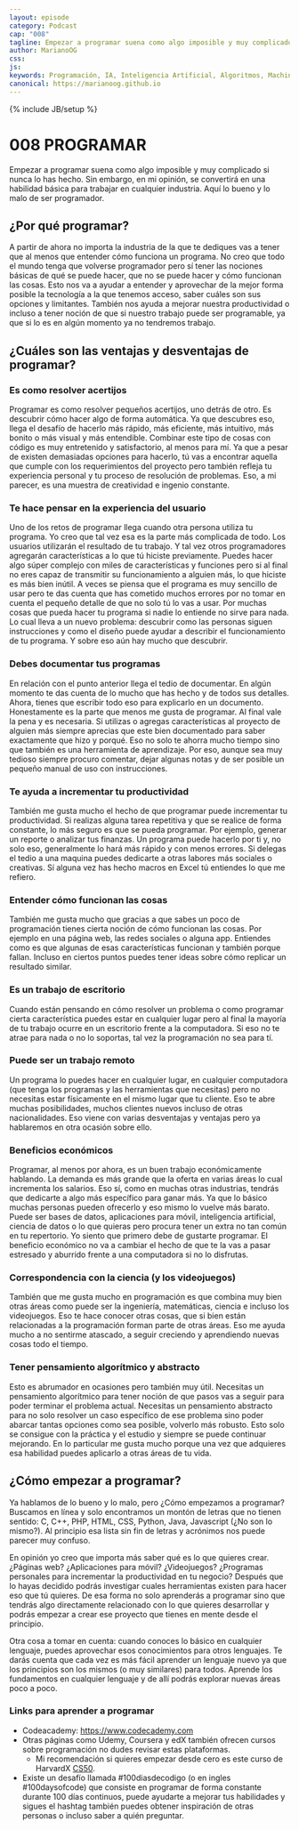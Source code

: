 ```yaml
---
layout: episode
category: Podcast
cap: "008"
tagline: Empezar a programar suena como algo imposible y muy complicado si nunca lo has hecho. Sin embargo, en mi opinión, se convertirá en una habilidad básica para trabajar en cualquier industria. Aquí lo bueno y lo malo de ser programador.
author: MarianoOG
css: 
js: 
keywords: Programación, IA, Inteligencia Artificial, Algoritmos, Machine Learning, Ciencia de Datos, Software, marianoog, PodcastAlgoritmos
canonical: https://marianoog.github.io
---
```

{% include JB/setup %}

# 008 PROGRAMAR

Empezar a programar suena como algo imposible y muy complicado si nunca lo has hecho. Sin embargo, en mi opinión, se convertirá en una habilidad básica para trabajar en cualquier industria. Aquí lo bueno y lo malo de ser programador.

## ¿Por qué programar?

A partir de ahora no importa la industria de la que te dediques vas a tener que al menos que entender cómo funciona un programa. No creo que todo el mundo tenga que volverse programador pero sí tener las nociones básicas de qué se puede hacer, que no se puede hacer y cómo funcionan las cosas. Esto nos va a ayudar a entender y aprovechar de la mejor forma posible la tecnología a la que tenemos acceso, saber cuáles son sus opciones y limitantes. También nos ayuda a mejorar nuestra productividad o incluso a tener noción de que si nuestro trabajo puede ser programable, ya que si lo es en algún momento ya no tendremos trabajo.

## ¿Cuáles son las ventajas y desventajas de programar?

### Es como resolver acertijos

Programar es como resolver pequeños acertijos, uno detrás de otro. Es descubrir cómo hacer algo de forma automática. Ya que descubres eso, llega el desafío de hacerlo más rápido, más eficiente, más intuitivo, más bonito o más visual y más entendible. Combinar este tipo de cosas con código es muy entretenido y satisfactorio, al menos para mí. Ya que a pesar de existen demasiadas opciones para hacerlo, tú vas a encontrar aquella que cumple con los requerimientos del proyecto pero también refleja tu experiencia personal y tu proceso de resolución de problemas. Eso, a mi parecer, es una muestra de creatividad e ingenio constante.

### Te hace pensar en la experiencia del usuario

Uno de los retos de programar llega cuando otra persona utiliza tu programa. Yo creo que tal vez esa es la parte más complicada de todo. Los usuarios utilizarán el resultado de tu trabajo. Y tal vez otros programadores agregarán características a lo que tú hiciste previamente. Puedes hacer algo súper complejo con miles de características y funciones pero si al final no eres capaz de transmitir su funcionamiento a alguien más, lo que hiciste es más bien inútil. A veces se piensa que el programa es muy sencillo de usar pero te das cuenta que has cometido muchos errores por no tomar en cuenta el pequeño detalle de que no solo tú lo vas a usar. Por muchas cosas que pueda hacer tu programa si nadie lo entiende no sirve para nada. Lo cual lleva a un nuevo problema: descubrir como las personas siguen instrucciones y como el diseño puede ayudar a describir el funcionamiento de tu programa. Y sobre eso aún hay mucho que descubrir.

### Debes documentar tus programas

En relación con el punto anterior llega el tedio de documentar. En algún momento te das cuenta de lo mucho que has hecho y de todos sus detalles. Ahora, tienes que escribir todo eso para explicarlo en un documento. Honestamente es la parte que menos me gusta de programar. Al final vale la pena y es necesaria. Si utilizas o agregas características al proyecto de alguien más siempre aprecias que este bien documentado para saber exactamente que hizo y porqué. Eso no solo te ahorra mucho tiempo sino que también es una herramienta de aprendizaje. Por eso, aunque sea muy tedioso siempre procuro comentar, dejar algunas notas y de ser posible un pequeño manual de uso con instrucciones.

### Te ayuda a incrementar tu productividad

También me gusta mucho el hecho de que programar puede incrementar tu productividad. Si realizas alguna tarea repetitiva y que se realice de forma constante, lo más seguro es que se pueda programar. Por ejemplo, generar un reporte o analizar tus finanzas. Un programa puede hacerlo por ti y, no solo eso, generalmente lo hará más rápido y con menos errores. Si delegas el tedio a una maquina puedes dedicarte a otras labores más sociales o creativas. Sí alguna vez has hecho macros en Excel tú entiendes lo que me refiero.

### Entender cómo funcionan las cosas

También me gusta mucho que gracias a que sabes un poco de programación tienes cierta noción de cómo funcionan las cosas. Por ejemplo en una página web, las redes sociales o alguna app. Entiendes como es que algunas de esas características funcionan y también porque fallan. Incluso en ciertos puntos puedes tener ideas sobre cómo replicar un resultado similar.

### Es un trabajo de escritorio

Cuando están pensando en cómo resolver un problema o como programar cierta característica puedes estar en cualquier lugar pero al final la mayoría de tu trabajo ocurre en un escritorio frente a la computadora. Si eso no te atrae para nada o no lo soportas, tal vez la programación no sea para tí.

### Puede ser un trabajo remoto

Un programa lo puedes hacer en cualquier lugar, en cualquier computadora (que tenga los programas y las herramientas que necesitas) pero no necesitas estar físicamente en el mismo lugar que tu cliente. Eso te abre muchas posibilidades, muchos clientes nuevos incluso de otras nacionalidades. Eso viene con varias desventajas y ventajas pero ya hablaremos en otra ocasión sobre ello.

### Beneficios económicos

Programar, al menos por ahora, es un buen trabajo económicamente hablando. La demanda es más grande que la oferta en varias áreas lo cual incrementa los salarios. Eso sí, como en muchas otras industrias, tendrás que dedicarte a algo más específico para ganar más. Ya que lo básico muchas personas pueden ofrecerlo y eso mismo lo vuelve más barato. Puede ser bases de datos, aplicaciones para móvil, inteligencia artificial, ciencia de datos o lo que quieras pero procura tener un extra no tan común en tu repertorio. Yo siento que primero debe de gustarte programar. El beneficio económico no va a cambiar el hecho de que te la vas a pasar estresado y aburrido frente a una computadora si no lo disfrutas.

### Correspondencia con la ciencia (y los videojuegos)

También que me gusta mucho en programación es que combina muy bien otras áreas como puede ser la ingeniería, matemáticas, ciencia e  incluso los videojuegos. Eso te hace conocer otras cosas, que si bien están relacionadas a la programación forman parte de otras áreas. Eso me ayuda mucho a no sentirme atascado, a seguir creciendo y aprendiendo nuevas cosas todo el tiempo.

### Tener pensamiento algorítmico y abstracto

Esto es abrumador en ocasiones pero también muy útil. Necesitas un pensamiento algorítmico para tener noción de que pasos vas a seguir para poder terminar el problema actual. Necesitas un pensamiento abstracto para no solo resolver un caso específico de ese problema sino poder abarcar tantas opciones como sea posible, volverlo más robusto. Esto solo se consigue con la práctica y el estudio y siempre se puede continuar mejorando. En lo particular me gusta mucho porque una vez que adquieres esa habilidad puedes aplicarlo a otras áreas de tu vida.

## ¿Cómo empezar a programar?

Ya hablamos de lo bueno y lo malo, pero ¿Cómo empezamos a programar? Buscamos en línea y solo encontramos un montón de letras que no tienen sentido: C, C++, PHP, HTML, CSS, Python, Java, Javascript (¿No son lo mismo?). Al principio esa lista sin fin de letras y acrónimos nos puede parecer muy confuso.

En opinión yo creo que importa más saber qué es lo que quieres crear. ¿Páginas web? ¿Aplicaciones para móvil? ¿Videojuegos? ¿Programas personales para incrementar la productividad en tu negocio? Después que lo hayas decidido podrás investigar cuales herramientas existen para hacer eso que tú quieres. De esa forma no solo aprenderás a programar sino que tendrás algo directamente relacionado con lo que quieres desarrollar y podrás empezar a crear ese proyecto que tienes en mente desde el principio.

Otra cosa a tomar en cuenta: cuando conoces lo básico en cualquier lenguaje, puedes aprovechar esos conocimientos para otros lenguajes. Te darás cuenta que cada vez es más fácil aprender un lenguaje nuevo ya que los principios son los mismos (o muy similares) para todos. Aprende los fundamentos en cualquier lenguaje y de allí podrás explorar nuevas áreas poco a poco.

### Links para aprender a programar

* Codeacademy: https://www.codecademy.com
* Otras páginas como Udemy, Coursera y edX también ofrecen cursos sobre programación no dudes revisar estas plataformas.
  * Mi recomendación si quieres empezar desde cero es este curso de HarvardX [CS50](https://www.edx.org/es/course/cs50s-introduction-computer-science-harvardx-cs50x).
* Existe un desafío llamada #100diasdecodigo (o en ingles #100daysofcode) que consiste en programar de forma constante durante 100 días continuos, puede ayudarte a mejorar tus habilidades y sigues el hashtag también puedes obtener inspiración de otras personas o incluso saber a quién preguntar.
